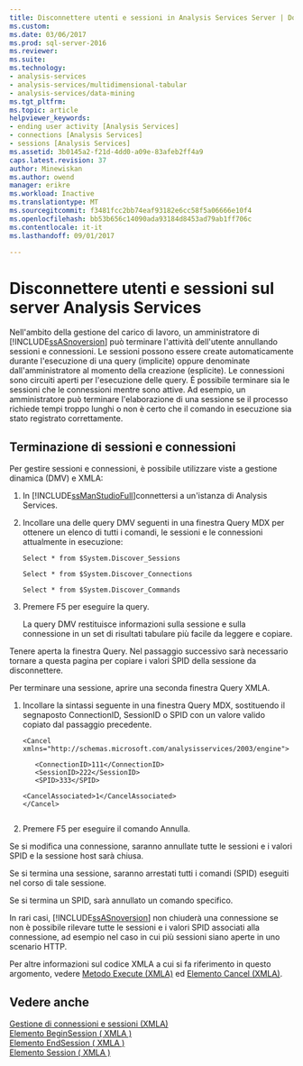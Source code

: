 ```yaml
---
title: Disconnettere utenti e sessioni in Analysis Services Server | Documenti Microsoft
ms.custom: 
ms.date: 03/06/2017
ms.prod: sql-server-2016
ms.reviewer: 
ms.suite: 
ms.technology:
- analysis-services
- analysis-services/multidimensional-tabular
- analysis-services/data-mining
ms.tgt_pltfrm: 
ms.topic: article
helpviewer_keywords:
- ending user activity [Analysis Services]
- connections [Analysis Services]
- sessions [Analysis Services]
ms.assetid: 3b0145a2-f21d-4dd0-a09e-83afeb2ff4a9
caps.latest.revision: 37
author: Minewiskan
ms.author: owend
manager: erikre
ms.workload: Inactive
ms.translationtype: MT
ms.sourcegitcommit: f3481fcc2bb74eaf93182e6cc58f5a06666e10f4
ms.openlocfilehash: bb53b656c14090ada93184d8453ad79ab1ff706c
ms.contentlocale: it-it
ms.lasthandoff: 09/01/2017

---
```

# <a name="disconnect-users-and-sessions-on-analysis-services-server"></a>Disconnettere utenti e sessioni sul server Analysis Services
  Nell'ambito della gestione del carico di lavoro, un amministratore di [!INCLUDE[ssASnoversion](../../includes/ssasnoversion-md.md)] può terminare l'attività dell'utente annullando sessioni e connessioni. Le sessioni possono essere create automaticamente durante l'esecuzione di una query (implicite) oppure denominate dall'amministratore al momento della creazione (esplicite). Le connessioni sono circuiti aperti per l'esecuzione delle query. È possibile terminare sia le sessioni che le connessioni mentre sono attive. Ad esempio, un amministratore può terminare l'elaborazione di una sessione se il processo richiede tempi troppo lunghi o non è certo che il comando in esecuzione sia stato registrato correttamente.  
  
## <a name="ending-sessions-and-connections"></a>Terminazione di sessioni e connessioni  
 Per gestire sessioni e connessioni, è possibile utilizzare viste a gestione dinamica (DMV) e XMLA:  
  
1.  In [!INCLUDE[ssManStudioFull](../../includes/ssmanstudiofull-md.md)]connettersi a un'istanza di Analysis Services.  
  
2.  Incollare una delle query DMV seguenti in una finestra Query MDX per ottenere un elenco di tutti i comandi, le sessioni e le connessioni attualmente in esecuzione:  
  
     `Select * from $System.Discover_Sessions`  
  
     `Select * from $System.Discover_Connections`  
  
     `Select * from $System.Discover_Commands`  
  
3.  Premere F5 per eseguire la query.  
  
     La query DMV restituisce informazioni sulla sessione e sulla connessione in un set di risultati tabulare più facile da leggere e copiare.  
  
 Tenere aperta la finestra Query. Nel passaggio successivo sarà necessario tornare a questa pagina per copiare i valori SPID della sessione da disconnettere.  
  
 Per terminare una sessione, aprire una seconda finestra Query XMLA.  
  
1.  Incollare la sintassi seguente in una finestra Query MDX, sostituendo il segnaposto ConnectionID, SessionID o SPID con un valore valido copiato dal passaggio precedente.  
  
    ```  
    <Cancel xmlns="http://schemas.microsoft.com/analysisservices/2003/engine">  
  
       <ConnectionID>111</ConnectionID>  
       <SessionID>222</SessionID>  
       <SPID>333</SPID>  
  
    <CancelAssociated>1</CancelAssociated>  
    </Cancel>  
  
    ```  
  
2.  Premere F5 per eseguire il comando Annulla.  
  
 Se si modifica una connessione, saranno annullate tutte le sessioni e i valori SPID e la sessione host sarà chiusa.  
  
 Se si termina una sessione, saranno arrestati tutti i comandi (SPID) eseguiti nel corso di tale sessione.  
  
 Se si termina un SPID, sarà annullato un comando specifico.  
  
 In rari casi, [!INCLUDE[ssASnoversion](../../includes/ssasnoversion-md.md)] non chiuderà una connessione se non è possibile rilevare tutte le sessioni e i valori SPID associati alla connessione, ad esempio nel caso in cui più sessioni siano aperte in uno scenario HTTP.  
  
 Per altre informazioni sul codice XMLA a cui si fa riferimento in questo argomento, vedere [Metodo Execute &#40;XMLA&#41;](../../analysis-services/xmla/xml-elements-methods-execute.md) ed [Elemento Cancel &#40;XMLA&#41;](../../analysis-services/xmla/xml-elements-commands/cancel-element-xmla.md).  
  
## <a name="see-also"></a>Vedere anche  
 [Gestione di connessioni e sessioni &#40;XMLA&#41;](../../analysis-services/multidimensional-models-scripting-language-assl-xmla/managing-connections-and-sessions-xmla.md)   
 [Elemento BeginSession &#40; XMLA &#41;](../../analysis-services/xmla/xml-elements-headers/beginsession-element-xmla.md)   
 [Elemento EndSession &#40; XMLA &#41;](../../analysis-services/xmla/xml-elements-headers/endsession-element-xmla.md)   
 [Elemento Session &#40; XMLA &#41;](../../analysis-services/xmla/xml-elements-headers/session-element-xmla.md)  
  
  


